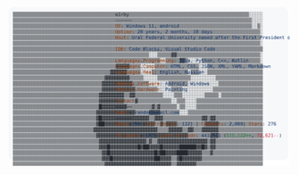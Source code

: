 <a href="https://github.com/Andrew6rant/Andrew6rant">
  <picture>
    <source media="(prefers-color-scheme: dark)" srcset="https://raw.githubusercontent.com/m1rby/m1rby/main/dark_mode.svg">
    <img alt="Andrew Grant's GitHub Profile README" src="https://raw.githubusercontent.com/m1rby/m1rby/main/light_mode.svg">
  </picture>
</a>
